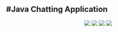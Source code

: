 #Java Chatting Application
---

<p align="center">
<a href="https://1ilsang.blog.me/"><img src="https://img.shields.io/badge/blog-1ilsang.blog.me-red.svg" /></a>
<img src="https://img.shields.io/github/last-commit/1ilsang/java_app_chat_service.svg?style=flat" />
<img src="https://img.shields.io/github/languages/top/1ilsang/java_app_chat_service.svg?colorB=yellow&style=flat" />
<img src="https://img.shields.io/badge/license-MIT-green.svg" />
</p>
